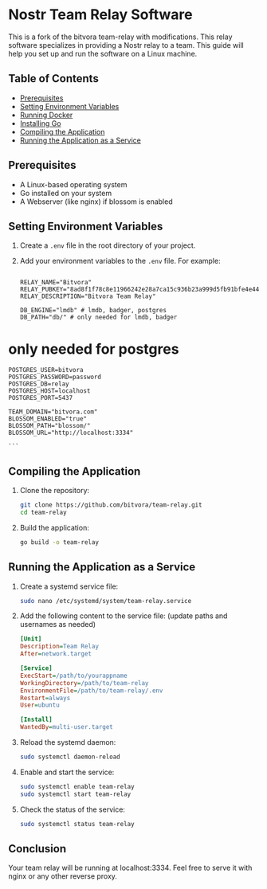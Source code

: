 # Nostr Team Relay Software

This is a fork of the bitvora team-relay with modifications. 
This relay software specializes in providing a Nostr relay to a team. This guide will help you set up and run the software on a Linux machine.

## Table of Contents

- [Prerequisites](#prerequisites)
- [Setting Environment Variables](#setting-environment-variables)
- [Running Docker](#running-docker)
- [Installing Go](#installing-go)
- [Compiling the Application](#compiling-the-application)
- [Running the Application as a Service](#running-the-application-as-a-service)

## Prerequisites

- A Linux-based operating system
- Go installed on your system
- A Webserver (like nginx) if blossom is enabled

## Setting Environment Variables

1.  Create a `.env` file in the root directory of your project.

2.  Add your environment variables to the `.env` file. For example:

    ```env

    RELAY_NAME="Bitvora"
    RELAY_PUBKEY="8ad8f1f78c8e11966242e28a7ca15c936b23a999d5fb91bfe4e4472e2d6eaf55"
    RELAY_DESCRIPTION="Bitvora Team Relay"

    DB_ENGINE="lmdb" # lmdb, badger, postgres
    DB_PATH="db/" # only needed for lmdb, badger

   # only needed for postgres
    POSTGRES_USER=bitvora
    POSTGRES_PASSWORD=password
    POSTGRES_DB=relay
    POSTGRES_HOST=localhost
    POSTGRES_PORT=5437

    TEAM_DOMAIN="bitvora.com"
    BLOSSOM_ENABLED="true"
    BLOSSOM_PATH="blossom/"
    BLOSSOM_URL="http://localhost:3334"

    ```

## Compiling the Application

1. Clone the repository:

   ```bash
   git clone https://github.com/bitvora/team-relay.git
   cd team-relay
   ```

2. Build the application:

   ```bash
   go build -o team-relay
   ```

## Running the Application as a Service

1. Create a systemd service file:

   ```bash
   sudo nano /etc/systemd/system/team-relay.service
   ```

2. Add the following content to the service file: (update paths and usernames as needed)

   ```ini
   [Unit]
   Description=Team Relay
   After=network.target

   [Service]
   ExecStart=/path/to/yourappname
   WorkingDirectory=/path/to/team-relay
   EnvironmentFile=/path/to/team-relay/.env
   Restart=always
   User=ubuntu

   [Install]
   WantedBy=multi-user.target
   ```

3. Reload the systemd daemon:

   ```bash
   sudo systemctl daemon-reload
   ```

4. Enable and start the service:

   ```bash
   sudo systemctl enable team-relay
   sudo systemctl start team-relay
   ```

5. Check the status of the service:

   ```bash
   sudo systemctl status team-relay
   ```

## Conclusion

Your team relay will be running at localhost:3334. Feel free to serve it with nginx or any other reverse proxy.
